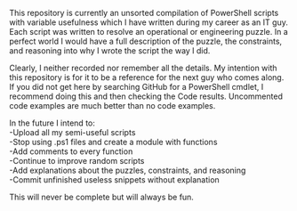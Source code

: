This repository is currently an unsorted compilation of PowerShell scripts with variable usefulness which I have written during my career as an IT guy. Each script was written to resolve an operational or engineering puzzle. In a perfect world I would have a full description of the puzzle, the constraints, and reasoning into why I wrote the script the way I did.

Clearly, I neither recorded nor remember all the details. My intention with this repository is for it to be a reference for the next guy who comes along. If you did not get here by searching GitHub for a PowerShell cmdlet, I recommend doing this and then checking the Code results. Uncommented code examples are much better than no code examples.

In the future I intend to:  
-Upload all my semi-useful scripts  
-Stop using .ps1 files and create a module with functions  
-Add comments to every function  
-Continue to improve random scripts  
-Add explanations about the puzzles, constraints, and reasoning  
-Commit unfinished useless snippets without explanation  

This will never be complete but will always be fun.
